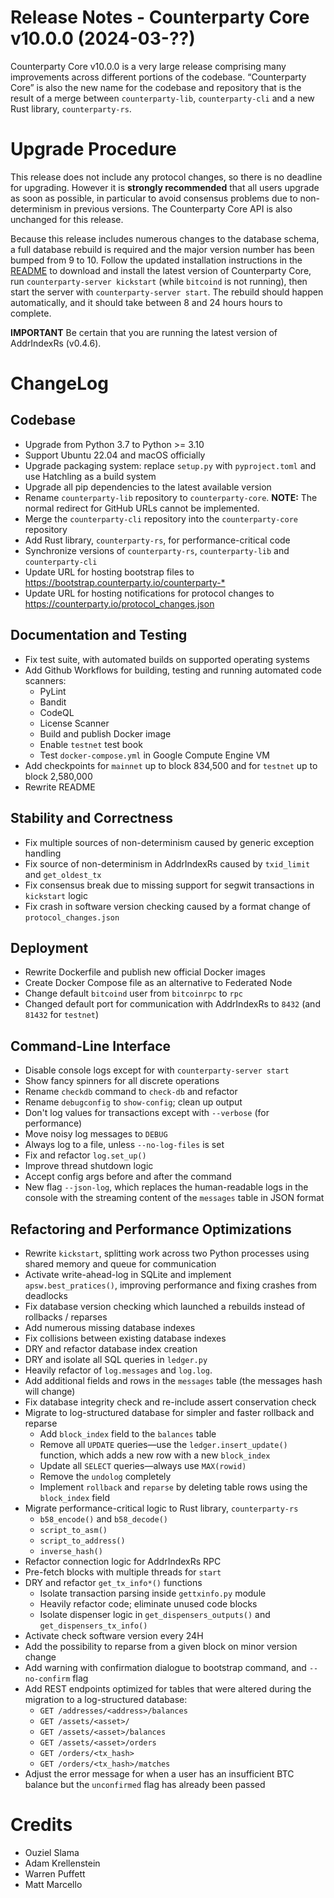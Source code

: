 # Release Notes - Counterparty Core v10.0.0 (2024-03-??)

Counterparty Core v10.0.0 is a very large release comprising many improvements across different portions of the codebase. “Counterparty Core” is also the new name for the codebase and repository that is the result of a merge between `counterparty-lib`, `counterparty-cli` and a new Rust library, `counterparty-rs`.

# Upgrade Procedure
This release does not include any protocol changes, so there is no deadline for upgrading. However it is **strongly recommended** that all users upgrade as soon as possible, in particular to avoid consensus problems due to non-determinism in previous versions. The Counterparty Core API is also unchanged for this release.

Because this release includes numerous changes to the database schema, a full database rebuild is required and the major version number has been bumped from 9 to 10. Follow the updated installation instructions in the [README](/README.md) to download and install the latest version of Counterparty Core, run `counterparty-server kickstart` (while `bitcoind` is not running), then start the server with `counterparty-server start`. The rebuild should happen automatically, and it should take between 8 and 24 hours hours to complete.

**IMPORTANT** Be certain that you are running the latest version of AddrIndexRs (v0.4.6).


# ChangeLog

## Codebase
* Upgrade from Python 3.7 to Python >= 3.10
* Support Ubuntu 22.04 and macOS officially
* Upgrade packaging system: replace `setup.py` with `pyproject.toml` and use Hatchling as a build system
* Upgrade all pip dependencies to the latest available version
* Rename `counterparty-lib` repository to `counterparty-core`. **NOTE:** The normal redirect for GitHub URLs cannot be implemented.
* Merge the `counterparty-cli` repository into the `counterparty-core` repository
* Add Rust library, `counterparty-rs`, for performance-critical code
* Synchronize versions of `counterparty-rs`, `counterparty-lib` and `counterparty-cli`
* Update URL for hosting bootstrap files to <https://bootstrap.counterparty.io/counterparty-*>
* Update URL for hosting notifications for protocol changes to <https://counterparty.io/protocol_changes.json>


## Documentation and Testing
* Fix test suite, with automated builds on supported operating systems
* Add Github Workflows for building, testing and running automated code scanners:
    * PyLint
    * Bandit
    * CodeQL
    * License Scanner
    * Build and publish Docker image
    * Enable `testnet` test book
    * Test `docker-compose.yml` in Google Compute Engine VM
* Add checkpoints for `mainnet` up to block 834,500 and for `testnet` up to block 2,580,000
* Rewrite README


## Stability and Correctness
* Fix multiple sources of non-determinism caused by generic exception handling
* Fix source of non-determinism in AddrIndexRs caused by `txid_limit` and `get_oldest_tx`
* Fix consensus break due to missing support for segwit transactions in `kickstart` logic
* Fix crash in software version checking caused by a format change of `protocol_changes.json`


## Deployment
* Rewrite Dockerfile and publish new official Docker images
* Create Docker Compose file as an alternative to Federated Node
* Change default `bitcoind` user from `bitcoinrpc` to `rpc`
* Changed default port for communication with AddrIndexRs to `8432` (and `81432` for `testnet`)


## Command-Line Interface
* Disable console logs except for with `counterparty-server start`
* Show fancy spinners for all discrete operations
* Rename `checkdb` command to `check-db` and refactor
* Rename `debugconfig` to `show-config`; clean up output
* Don't log values for transactions except with `--verbose` (for performance)
* Move noisy log messages to `DEBUG`
* Always log to a file, unless `--no-log-files` is set
* Fix and refactor `log.set_up()`
* Improve thread shutdown logic
* Accept config args before and after the command
* New flag `--json-log`, which replaces the human-readable logs in the console with the streaming content of the `messages` table in JSON format


## Refactoring and Performance Optimizations
* Rewrite `kickstart`, splitting work across two Python processes using shared memory and queue for communication
* Activate write-ahead-log in SQLite and implement `apsw.best_pratices()`, improving performance and fixing crashes from deadlocks
* Fix database version checking which launched a rebuilds instead of rollbacks / reparses
* Add numerous missing database indexes
* Fix collisions between existing database indexes
* DRY and refactor database index creation
* DRY and isolate all SQL queries in `ledger.py`
* Heavily refactor of `log.messages` and `log.log`.
* Add additional fields and rows in the `messages` table (the messages hash will change)
* Fix database integrity check and re-include assert conservation check
* Migrate to log-structured database for simpler and faster rollback and reparse
    * Add `block_index` field to the `balances` table
    * Remove all `UPDATE` queries—use the `ledger.insert_update()` function, which adds a new row with a new `block_index`
    * Update all `SELECT` queries—always use `MAX(rowid)`
    * Remove the `undolog` completely
    * Implement `rollback` and `reparse` by deleting table rows using the `block_index` field
* Migrate performance-critical logic to Rust library, `counterparty-rs`
    * `b58_encode()` and `b58_decode()`
    * `script_to_asm()`
    * `script_to_address()`
    * `inverse_hash()`
* Refactor connection logic for AddrIndexRs RPC
* Pre-fetch blocks with multiple threads for `start`
* DRY and refactor `get_tx_info*()` functions
    * Isolate transaction parsing inside `gettxinfo.py` module
    * Heavily refactor code; eliminate unused code blocks
    * Isolate dispenser logic in `get_dispensers_outputs()` and `get_dispensers_tx_info()`
* Activate check software version every 24H
* Add the possibility to reparse from a given block on minor version change
* Add warning with confirmation dialogue to bootstrap command, and `--no-confirm` flag
* Add REST endpoints optimized for tables that were altered during the migration to a log-structured database:
    * `GET /addresses/<address>/balances`
    * `GET /assets/<asset>/`
    * `GET /assets/<asset>/balances`
    * `GET /assets/<asset>/orders`
    * `GET /orders/<tx_hash>`
    * `GET /orders/<tx_hash>/matches`
* Adjust the error message for when a user has an insufficient BTC balance but the `unconfirmed` flag has already been passed

# Credits
* Ouziel Slama
* Adam Krellenstein
* Warren Puffett
* Matt Marcello
